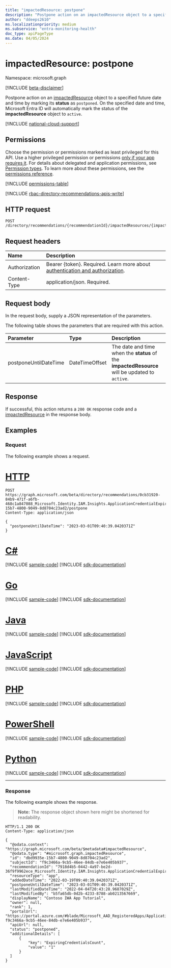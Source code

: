 ```yaml
---
title: "impactedResource: postpone"
description: "Postpone action on an impactedResource object to a specified future date and time."
author: "ddeeps2610"
ms.localizationpriority: medium
ms.subservice: "entra-monitoring-health"
doc_type: apiPageType
ms.date: 04/05/2024
---
```


# impactedResource: postpone
Namespace: microsoft.graph

[!INCLUDE [beta-disclaimer](../../includes/beta-disclaimer.md)]

Postpone action on an [impactedResource](../resources/impactedresource.md) object to a specified future date and time by marking its **status** as `postponed`. On the specified date and time, Microsoft Entra ID will automatically mark the status of the **impactedResource** object to `active`.

[!INCLUDE [national-cloud-support](../../includes/all-clouds.md)]

## Permissions
Choose the permission or permissions marked as least privileged for this API. Use a higher privileged permission or permissions [only if your app requires it](/graph/permissions-overview#best-practices-for-using-microsoft-graph-permissions). For details about delegated and application permissions, see [Permission types](/graph/permissions-overview#permission-types). To learn more about these permissions, see the [permissions reference](/graph/permissions-reference).

<!-- { "blockType": "permissions", "name": "impactedresource_postpone" } -->
[!INCLUDE [permissions-table](../includes/permissions/impactedresource-postpone-permissions.md)]

[!INCLUDE [rbac-directory-recommendations-apis-write](../includes/rbac-for-apis/rbac-directory-recommendations-apis-write.md)]

## HTTP request

<!-- {
  "blockType": "ignored"
}
-->
```http
POST /directory/recommendations/{recommendationId}/impactedResources/{impactedResourceId}/postpone
```

## Request headers
|Name|Description|
|:---|:---|
|Authorization|Bearer {token}. Required. Learn more about [authentication and authorization](/graph/auth/auth-concepts).|
|Content-Type|application/json. Required.|

## Request body
In the request body, supply a JSON representation of the parameters.

The following table shows the parameters that are required with this action.

|Parameter|Type|Description|
|:---|:---|:---|
|postponeUntilDateTime|DateTimeOffset|The date and time when the **status** of the **impactedResource** will be updated to `active`.|



## Response

If successful, this action returns a `200 OK` response code and a [impactedResource](../resources/impactedresource.md) in the response body.

## Examples

### Request
The following example shows a request.
# [HTTP](#tab/http)
<!-- {
  "blockType": "request",
  "name": "impactedresourcethis.postpone",
  "sampleKeys": ["0cb31920-84b9-471f-a6fb-468c1a847088_Microsoft.Identity.IAM.Insights.ApplicationCredentialExpiry", "dbd9935e-15b7-4800-9049-8d8704c23ad2"]
}
-->
```http
POST https://graph.microsoft.com/beta/directory/recommendations/0cb31920-84b9-471f-a6fb-468c1a847088_Microsoft.Identity.IAM.Insights.ApplicationCredentialExpiry/impactedResources/dbd9935e-15b7-4800-9049-8d8704c23ad2/postpone
Content-Type: application/json

{
  "postponeUntilDateTime": "2023-03-01T09:40:39.0420371Z"
}
```

# [C#](#tab/csharp)
[!INCLUDE [sample-code](../includes/snippets/csharp/impactedresourcethispostpone-csharp-snippets.md)]
[!INCLUDE [sdk-documentation](../includes/snippets/snippets-sdk-documentation-link.md)]

# [Go](#tab/go)
[!INCLUDE [sample-code](../includes/snippets/go/impactedresourcethispostpone-go-snippets.md)]
[!INCLUDE [sdk-documentation](../includes/snippets/snippets-sdk-documentation-link.md)]

# [Java](#tab/java)
[!INCLUDE [sample-code](../includes/snippets/java/impactedresourcethispostpone-java-snippets.md)]
[!INCLUDE [sdk-documentation](../includes/snippets/snippets-sdk-documentation-link.md)]

# [JavaScript](#tab/javascript)
[!INCLUDE [sample-code](../includes/snippets/javascript/impactedresourcethispostpone-javascript-snippets.md)]
[!INCLUDE [sdk-documentation](../includes/snippets/snippets-sdk-documentation-link.md)]

# [PHP](#tab/php)
[!INCLUDE [sample-code](../includes/snippets/php/impactedresourcethispostpone-php-snippets.md)]
[!INCLUDE [sdk-documentation](../includes/snippets/snippets-sdk-documentation-link.md)]

# [PowerShell](#tab/powershell)
[!INCLUDE [sample-code](../includes/snippets/powershell/impactedresourcethispostpone-powershell-snippets.md)]
[!INCLUDE [sdk-documentation](../includes/snippets/snippets-sdk-documentation-link.md)]

# [Python](#tab/python)
[!INCLUDE [sample-code](../includes/snippets/python/impactedresourcethispostpone-python-snippets.md)]
[!INCLUDE [sdk-documentation](../includes/snippets/snippets-sdk-documentation-link.md)]

---

### Response
The following example shows the response.
>**Note:** The response object shown here might be shortened for readability.
<!-- {
  "blockType": "response",
  "truncated": true,
  "@odata.type": "microsoft.graph.impactedResource"
}
-->
```http
HTTP/1.1 200 OK
Content-Type: application/json

{
  "@odata.context": "https://graph.microsoft.com/beta/$metadata#impactedResource",
  "@odata.type": "#microsoft.graph.impactedResource",
  "id": "dbd9935e-15b7-4800-9049-8d8704c23ad2",
  "subjectId": "f9c3466a-9cb5-46ee-84db-e7e6e405b937",
  "recommendationId": "7918d4b5-0442-4a97-be2d-36f9f9962ece_Microsoft.Identity.IAM.Insights.ApplicationCredentialExpiry",
  "resourceType": "app",
  "addedDateTime": "2022-03-19T09:40:39.0420371Z",
  "postponeUntilDateTime": "2023-03-01T09:40:39.0420371Z",
  "lastModifiedDateTime": "2022-04-04T20:43:28.9687029Z",
  "lastModifiedBy": "b5fa65db-0d2b-4233-8788-ab0213567669",
  "displayName": "Contoso IWA App Tutorial",
  "owner": null,
  "rank": 1,
  "portalUrl": "https://portal.azure.com/#blade/Microsoft_AAD_RegisteredApps/ApplicationMenuBlade/Credentials/appId/ f9c3466a-9cb5-46ee-84db-e7e6e405b937",
  "apiUrl": null,
  "status": "postponed",
  "additionalDetails": [
      {
          "key": "ExpiringCredentialsCount",
          "value": "1"
      }
  ]
}
```
